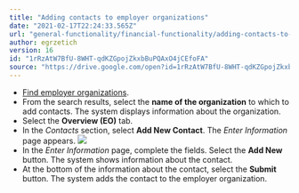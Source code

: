 ```yaml
---
title: "Adding contacts to employer organizations"
date: "2021-02-17T22:24:33.565Z"
url: "general-functionality/financial-functionality/adding-contacts-to-employer-organizations.html"
author: egrzetich
version: 16
id: "1rRzAtW7BfU-8WHT-qdKZGpojZkxbBuPQAxO4jCEfoFA"
source: "https://drive.google.com/open?id=1rRzAtW7BfU-8WHT-qdKZGpojZkxbBuPQAxO4jCEfoFA"
---
```

* [Find employer organizations](finding-employer-organizations.html).
* From the search results, select the <strong>name of the organization</strong> to which to add contacts. The system displays information about the organization.
* Select the <strong>Overview (EO)</strong> tab.
* In the <em>Contacts</em> section, select <strong>Add New Contact</strong>. The <em>Enter Information</em> page appears.  ![](adding-contacts-to-employer-organizations.images/image1.png)
* In the <em>Enter Information</em> page, complete the fields. Select the <strong>Add New</strong> button. The system shows information about the contact.
* At the bottom of the information about the contact, select the <strong>Submit</strong> button. The system adds the contact to the employer organization.
